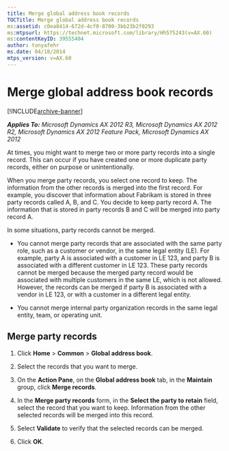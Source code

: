 ```yaml
---
title: Merge global address book records
TOCTitle: Merge global address book records
ms:assetid: c0ea8414-672d-4cf0-8700-3bb23b2f0293
ms:mtpsurl: https://technet.microsoft.com/library/Hh575243(v=AX.60)
ms:contentKeyID: 39555404
author: tonyafehr
ms.date: 04/18/2014
mtps_version: v=AX.60
---
```


# Merge global address book records 


[!INCLUDE[archive-banner](includes/archive-banner.md)]


_**Applies To:** Microsoft Dynamics AX 2012 R3, Microsoft Dynamics AX 2012 R2, Microsoft Dynamics AX 2012 Feature Pack, Microsoft Dynamics AX 2012_

At times, you might want to merge two or more party records into a single record. This can occur if you have created one or more duplicate party records, either on purpose or unintentionally.

When you merge party records, you select one record to keep. The information from the other records is merged into the first record. For example, you discover that information about Fabrikam is stored in three party records called A, B, and C. You decide to keep party record A. The information that is stored in party records B and C will be merged into party record A.

In some situations, party records cannot be merged.

  - You cannot merge party records that are associated with the same party role, such as a customer or vendor, in the same legal entity (LE). For example, party A is associated with a customer in LE 123, and party B is associated with a different customer in LE 123. These party records cannot be merged because the merged party record would be associated with multiple customers in the same LE, which is not allowed. However, the records can be merged if party B is associated with a vendor in LE 123, or with a customer in a different legal entity.

  - You cannot merge internal party organization records in the same legal entity, team, or operating unit.

## Merge party records

1.  Click **Home** \> **Common** \> **Global address book**.

2.  Select the records that you want to merge.

3.  On the **Action Pane**, on the **Global address book** tab, in the **Maintain** group, click **Merge records**.

4.  In the **Merge party records** form, in the **Select the party to retain** field, select the record that you want to keep. Information from the other selected records will be merged into this record.

5.  Select **Validate** to verify that the selected records can be merged.

6.  Click **OK**.

  



